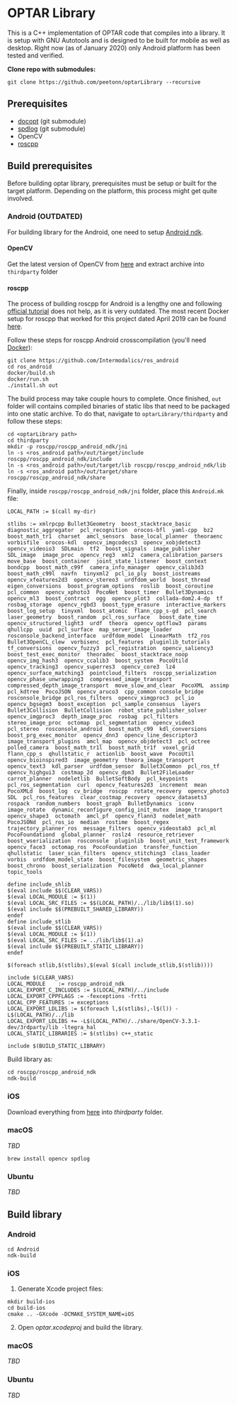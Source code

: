 # OPTAR Library

This is a C++ implementation of OPTAR code that compiles into a library.
It is setup with GNU Autotools and is designed to be built for mobile as well as desktop. Right now (as of January 2020) only Android platform has been tested and verified.

**Clone repo with submodules:**

```
git clone https://github.com/peetonn/optarLibrary --recursive
```

## Prerequisites

* [docopt](https://github.com/docopt/docopt.cpp) (git submodule)
* [spdlog](https://github.com/gabime/spdlog) (git submodule)
* OpenCV
* [roscpp](http://wiki.ros.org/roscpp)

## Build prerequisites

Before building optar library, prerequisites must be setup or built for the target platform. Depending on the platform, this process might get quite involved.

### Android (OUTDATED)

For building library for the Android, one need to setup [Android ndk](https://developer.android.com/ndk).

#### OpenCV

Get the latest version of OpenCV from [here](https://sourceforge.net/projects/opencvlibrary/files/opencv-android/) and extract archive into `thirdparty` folder

#### roscpp

The process of building roscpp for Android is a lengthy one and following [official tutorial](http://wiki.ros.org/android_ndk) does not help, as it is very outdated.
The most recent Docker setup for roscpp that worked for this project dated April 2019 can be found [here](https://github.com/Intermodalics/ros_android).

Follow these steps for roscpp Android crosscompilation (you'll need [Docker](https://www.docker.com/)):

```
git clone https://github.com/Intermodalics/ros_android
cd ros_android
docker/build.sh
docker/run.sh
./install.sh out
```

The build process may take couple hours to complete.
Once finished, `out` folder will contains compiled binaries of static libs that need to be packaged into one static archive.
To do that, navigate to `optarLibrary/thirdparty` and follow these steps:

```
cd <optarLibrary path>
cd thirdparty
mkdir -p roscpp/roscpp_android_ndk/jni
ln -s <ros_android path>/out/target/include roscpp/roscpp_android_ndk/include
ln -s <ros_android path>/out/target/lib roscpp/roscpp_android_ndk/lib
ln -s <ros_android path>/out/target/share roscpp/roscpp_android_ndk/share
```

Finally, inside `roscpp/roscpp_android_ndk/jni` folder, place this `Android.mk` file:

```
LOCAL_PATH := $(call my-dir)

stlibs := xmlrpcpp Bullet3Geometry  boost_stacktrace_basic  diagnostic_aggregator  pcl_recognition  orocos-bfl  yaml-cpp  bz2  boost_math_tr1  charset  amcl_sensors  base_local_planner  theoraenc  vorbisfile  orocos-kdl  opencv_imgcodecs3  opencv_xobjdetect3  opencv_videoio3  SDLmain  tf2  boost_signals  image_publisher  SDL_image  image_proc  opencv_reg3  xml2  camera_calibration_parsers  move_base  boost_container  joint_state_listener  boost_context  bondcpp  boost_math_c99f  camera_info_manager  opencv_calib3d3  boost_math_c99l  navfn  tinyxml2  pcl_io_ply  boost_iostreams  opencv_xfeatures2d3  opencv_stereo3  urdfdom_world  boost_thread  eigen_conversions  boost_program_options  roslib  boost_coroutine  pcl_common  opencv_xphoto3  PocoNet  boost_timer  Bullet3Dynamics  opencv_ml3  boost_contract  ogg  opencv_plot3  collada-dom2.4-dp  tf  rosbag_storage  opencv_rgbd3  boost_type_erasure  interactive_markers  boost_log_setup  tinyxml  boost_atomic  flann_cpp_s-gd  pcl_search  laser_geometry  boost_random  pcl_ros_surface   boost_date_time  opencv_structured_light3  urdf  theora  opencv_optflow3  params  qhullcpp  uuid  pcl_surface  map_server_image_loader  rosconsole_backend_interface  urdfdom_model  LinearMath  tf2_ros  Bullet3OpenCL_clew  vorbisenc  pcl_features  pluginlib_tutorials  tf_conversions  opencv_fuzzy3  pcl_registration  opencv_saliency3  boost_test_exec_monitor  theoradec  boost_stacktrace_noop   opencv_img_hash3  opencv_ccalib3  boost_system  PocoUtild  opencv_tracking3  opencv_superres3  opencv_core3  lz4  opencv_surface_matching3  pointcloud_filters  roscpp_serialization  opencv_phase_unwrapping3  compressed_image_transport  compressed_depth_image_transport  move_slow_and_clear  PocoXML  assimp  pcl_kdtree  PocoJSON  opencv_aruco3  cpp_common console_bridge rosconsole_bridge pcl_ros_filters  opencv_ximgproc3  pcl_io  opencv_bgsegm3  boost_exception  pcl_sample_consensus  layers  Bullet3Collision  BulletCollision  robot_state_publisher_solver  opencv_imgproc3  depth_image_proc  rosbag  pcl_filters  stereo_image_proc  octomap  pcl_segmentation  opencv_video3  pcl_stereo  rosconsole_android  boost_math_c99  kdl_conversions  boost_prg_exec_monitor  opencv_dnn3  opencv_line_descriptor3  image_transport_plugins  amcl_map  opencv_objdetect3  pcl_octree  polled_camera  boost_math_tr1l  boost_math_tr1f  voxel_grid  flann_cpp_s  qhullstatic_r  actionlib  boost_wave  PocoUtil  opencv_bioinspired3  image_geometry  theora_image_transport  opencv_text3  kdl_parser  urdfdom_sensor  Bullet3Common  pcl_ros_tf  opencv_highgui3  costmap_2d  opencv_dpm3  Bullet2FileLoader  carrot_planner  nodeletlib  BulletSoftBody  pcl_keypoints  pcl_ros_segmentation  curl  opencv_features2d3  increment  mean  PocoXMLd  boost_log  cv_bridge  roscpp  rotate_recovery  opencv_photo3  SDL  pcl_ros_features  clear_costmap_recovery  opencv_datasets3  rospack  random_numbers  boost_graph  BulletDynamics  iconv  image_rotate  dynamic_reconfigure_config_init_mutex  image_transport  opencv_shape3  octomath  amcl_pf  opencv_flann3  nodelet_math  PocoJSONd  pcl_ros_io  median  rostime  boost_regex  trajectory_planner_ros  message_filters  opencv_videostab3  pcl_ml  PocoFoundationd  global_planner  roslz4  resource_retriever  boost_wserialization  rosconsole  pluginlib  boost_unit_test_framework  opencv_face3  octomap_ros  PocoFoundation  transfer_function  qhullstatic  laser_scan_filters  opencv_stitching3  class_loader  vorbis  urdfdom_model_state  boost_filesystem  geometric_shapes  boost_chrono  boost_serialization  PocoNetd  dwa_local_planner  topic_tools

define include_shlib
$(eval include $$(CLEAR_VARS))
$(eval LOCAL_MODULE := $(1))
$(eval LOCAL_SRC_FILES := $$(LOCAL_PATH)/../lib/lib$(1).so)
$(eval include $$(PREBUILT_SHARED_LIBRARY))
endef
define include_stlib
$(eval include $$(CLEAR_VARS))
$(eval LOCAL_MODULE := $(1))
$(eval LOCAL_SRC_FILES := ../lib/lib$(1).a)
$(eval include $$(PREBUILT_STATIC_LIBRARY))
endef

$(foreach stlib,$(stlibs),$(eval $(call include_stlib,$(stlib))))

include $(CLEAR_VARS)
LOCAL_MODULE    := roscpp_android_ndk
LOCAL_EXPORT_C_INCLUDES := $(LOCAL_PATH)/../include
LOCAL_EXPORT_CPPFLAGS := -fexceptions -frtti
LOCAL_CPP_FEATURES := exceptions
LOCAL_EXPORT_LDLIBS := $(foreach l,$(stlibs),-l$(l)) -L$(LOCAL_PATH)/../lib
LOCAL_EXPORT_LDLIBS += -L$(LOCAL_PATH)/../share/OpenCV-3.3.1-dev/3rdparty/lib -ltegra_hal
LOCAL_STATIC_LIBRARIES := $(stlibs) c++_static

include $(BUILD_STATIC_LIBRARY)
```

Build library as:

```
cd roscpp/roscpp_android_ndk
ndk-build
```

### iOS

Download everything from [here](https://drive.google.com/drive/folders/1vSUwomhf6c1z4rKpnr_vYnVB8_uRuYsx?usp=sharing) into *thirdparty* folder.

### macOS

*TBD*

```
brew install opencv spdlog
```

### Ubuntu

*TBD*

## Build library

### Android

```
cd Android
ndk-build
```

### iOS

1. Generate Xcode project files:

```
mkdir build-ios
cd build-ios
cmake .. -GXcode -DCMAKE_SYSTEM_NAME=iOS
```

2. Open *optar.xcodeproj* and build the library.

### macOS

*TBD*

### Ubuntu

*TBD*

